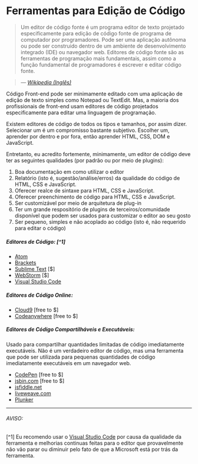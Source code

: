 # Ferramentas para Edição de Código

> Um editor de código fonte é um programa editor de texto projetado especificamente para edição de código fonte de programa de computador por programadores. Pode ser uma aplicação autônoma ou pode ser construido dentro de um ambiente de desenvolvimento integrado (IDE) ou navegador web. Editores de código fonte são as ferramentas de programação mais fundamentais, assim como a função fundamental de programadores é escrever e editar código fonte.


><cite>&#8212; [Wikipedia (Inglês)](https://en.wikipedia.org/wiki/Source_code_editor)</cite>

Código Front-end pode ser minimamente editado com uma aplicação de edição de texto simples como Notepad ou TextEdit. Mas, a maioria dos profissionais de front-end usam editores de código projetados especificamente para editar uma linguagem de programação.

Existem editores de código de todos os tipos e tamanhos, por assim dizer. Selecionar um é um compromisso bastante subjetivo. Escolher um, aprender por dentro e por fora, então aprender HTML, CSS, DOM e JavaScript.

Entretanto, eu acredito fortemente, minimamente, um editor de código deve ter as seguintes qualidades (por padrão ou por meio de plugins):

1. Boa documentação em como utilizar o editor
2. Relatório (isto é, sugestão/análise/erros) da qualidade do código de HTML, CSS e JavaScript.
3. Oferecer realce de sintaxe para HTML, CSS e JavaScript.
4. Oferecer preenchimento de código para HTML, CSS e JavaScript.
5. Ser customizável por meio de arquitetura de plug-in
6. Ter um grande respositório de plugins de terceiros/comunidade disponível que podem ser usados para customizar o editor ao seu gosto
7. Ser pequeno, simples e não acoplado ao código (isto é, não requerido para editar o código)

##### Editores de Código: [^1]

* [Atom](https://atom.io/)
* [Brackets](http://brackets.io/)
* [Sublime Text](http://www.sublimetext.com/) [$]
* [WebStorm](https://www.jetbrains.com/webstorm/whatsnew/) [$]
* [Visual Studio Code](https://code.visualstudio.com/)

##### Editores de Código Online:

* [Cloud9](https://c9.io) [free to $]
* [Codeanywhere](https://codeanywhere.com) [free to $]

##### Editores de Código Compartilháveis e Executáveis:

Usado para compartilhar quantidades limitadas de código imediatamente executáveis. Não é um verdadeiro editor de código, mas uma ferramenta que pode ser utilizada para pequenas quantidades de código imediatamente executáveis em um navegador web.

* [CodePen](http://codepen.io/) [free to $]
* [jsbin.com](http://jsbin.com/) [free to $]
* [jsfiddle.net](http://jsfiddle.net/)
* [liveweave.com](http://liveweave.com/)
* [Plunker](http://plnkr.co/)

***

###### AVISO:

[^1] Eu recomendo usar o [Visual Studio Code](https://code.visualstudio.com/) por causa da qualidade da ferramenta e melhorias continuas feitas para o editor que provavelmente não vão parar ou diminuir pelo fato de que a Microsoft está por trás da ferramenta.